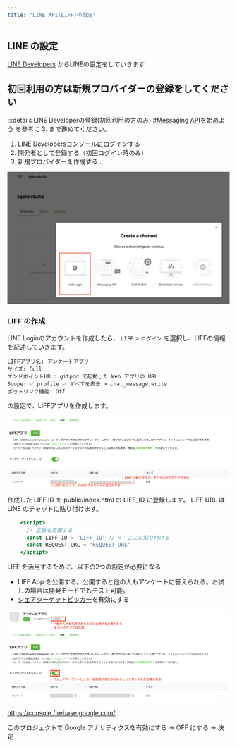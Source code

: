 ```yaml
---
title: "LINE API(LIFF)の設定"
---
```


## LINE の設定

[LINE Developers](https://developers.line.biz/console/) からLINEの設定をしていきます

## 初回利用の方は新規プロバイダーの登録をしてください
:::details LINE Developerの登録(初回利用の方のみ)
[#Messaging APIを始めよう](https://developers.line.biz/ja/docs/messaging-api/getting-started/) を参考に 3. まで進めてください。

1. LINE Developersコンソールにログインする
2. 開発者として登録する（初回ログイン時のみ）
3. 新規プロバイダーを作成する
:::

![](/images/create-liff-project.png)

### LIFF の作成
LINE Loginのアカウントを作成したら、 `LIFF` > `ログイン` を選択し、LIFFの情報を記述していきます。

```text
LIFFアプリ名: アンケートアプリ
サイズ: Full
エンドポイントURL: gitpod で起動した Web アプリの URL
Scope: ✅ profile ✅ すべてを表示 > chat_message.write
ボットリンク機能: Off
```

の設定で、LIFFアプリを作成します。

![](/images/check-liff-app.png)

作成した LIFF ID を public/index.html の LIFF_ID に登録します。
LIFF URL は LINE のチャットに貼り付けます。

```html:public/index.html
    <script>
      // 定数を定義する
      const LIFF_ID = 'LIFF_ID' // <- ここに貼り付ける
      const REQUEST_URL = 'REQUEST_URL'
    </script>
```

LIFF を活用するために、以下の2つの設定が必要になる
- LIFF App を公開する。公開すると他の人もアンケートに答えられる。お試しの場合は開発モードでもテスト可能。
- [シェアターゲットピッカー](https://developers.line.biz/ja/reference/liff/#share-target-picker)を有効にする

![](/images/other-liff-settings.png)


<!-- firebase の設定 -->
https://console.firebase.google.com/

このプロジェクトで Google アナリティクスを有効にする → OFF にする
→ 決定
